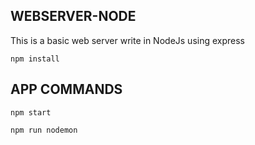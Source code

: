 ## WEBSERVER-NODE

This is a basic web server write in NodeJs using express

```
npm install
```

## APP COMMANDS

```
npm start
```

```
npm run nodemon
```